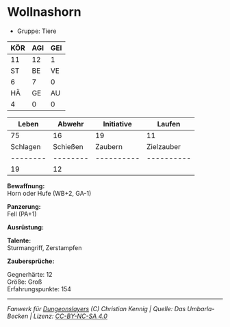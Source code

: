 # Wollnashorn  
- Gruppe: Tiere  

| KÖR | AGI | GEI |  
| --- | --- | --- |  
| 11  | 12  | 1   |
| ST  | BE  | VE  |  
| 6   | 7   | 0   |
| HÄ  | GE  | AU  |  
| 4   | 0   | 0   |


| Leben    | Abwehr   | Initiative | Laufen     |
| -------- | -------- | ---------- | ---------- |
| 75       | 16       | 19         | 11         |
| Schlagen | Schießen | Zaubern    | Zielzauber |
| -------- | -------- | ---------- | ---------- |
| 19       | 12       |            |            |

**Bewaffnung:**  
Horn oder Hufe (WB+2, GA-1)

**Panzerung:**  
Fell (PA+1)

**Ausrüstung:**  


**Talente:**  
Sturmangriff, Zerstampfen

**Zaubersprüche:**  


Gegnerhärte: 12  
Größe: Groß  
Erfahrungspunkte: 154  



___
*Fanwerk für [Dungeonslayers](https://www.dungeonslayers.net/) (C) Christian Kennig | Quelle: Das Umbarla-Becken | Lizenz: [CC-BY-NC-SA 4.0](https://creativecommons.org/licenses/by-nc-sa/4.0/deed.de)*